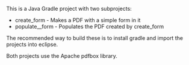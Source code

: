 This is a Java Gradle project with two subprojects:

* create_form - Makes a PDF with a simple form in it
* populate__form - Populates the PDF created by create_form

The recommended way to build these is to install gradle and import the projects into eclipse.

Both projects use the Apache pdfbox library.